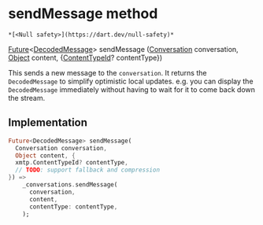 


# sendMessage method




    *[<Null safety>](https://dart.dev/null-safety)*




[Future](https://api.flutter.dev/flutter/dart-async/Future-class.html)&lt;[DecodedMessage](././DecodedMessage-class.md)> sendMessage
([Conversation](././Conversation-class.md) conversation, [Object](https://api.flutter.dev/flutter/dart-core/Object-class.html) content, {[ContentTypeId](https://pub.dev/documentation/xmtp_proto/0.0.1-development/xmtp_proto/ContentTypeId-class.html)? contentType})





<p>This sends a new message to the <code>conversation</code>.
It returns the <code>DecodedMessage</code> to simplify optimistic local updates.
 e.g. you can display the <code>DecodedMessage</code> immediately
      without having to wait for it to come back down the stream.</p>



## Implementation

```dart
Future<DecodedMessage> sendMessage(
  Conversation conversation,
  Object content, {
  xmtp.ContentTypeId? contentType,
  // TODO: support fallback and compression
}) =>
    _conversations.sendMessage(
      conversation,
      content,
      contentType: contentType,
    );
```







